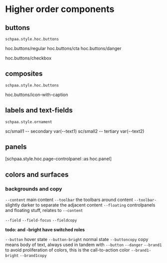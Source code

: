 # Higher order components

## buttons

`schpaa.style.hoc.buttons`

hoc.buttons/regular hoc.buttons/cta hoc.buttons/danger

hoc.buttons/checkbox

## composites

`schpaa.style.hoc.buttons`

hoc.buttons/icon-with-caption

## labels and text-fields

`schpaa.style.ornament`

sc/small1 -- secondary var(--text1)
sc/small2 -- tertiary var(--text2)

## panels

[schpaa.style.hoc.page-controlpanel :as hoc.panel]

## colors and surfaces

### backgrounds and copy

`--content` main content
`--toolbar` the toolbars around content
`--toolbar-` slightly darker to separate the adjacent content
`--floating` controlpanels and floating stuff, relates to `--content`

`--field`
`--field-focus`
`--fieldcopy`

**todo: <?> and <?>-bright have switched roles**

`--button` hover state
`--button-bright` normal state
`--buttoncopy` copy means body of text, always used in tandem with `--button`
`--danger`
`--brand1` to avoid proliferation of colors, this is the call-to-action color
`--brand1-bright`
`--brand1copy`
